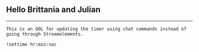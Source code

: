 ## Hello Brittania and Julian
---
```
This is an QOL for updating the timer using chat commands instead of going through Streamelements. 

!settime hr:min:sec 
```
